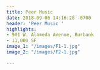 ```yaml
---
title: Peer Music
date: 2018-09-06 14:16:28 -0700
header: 'Peer Music '
highlights:
- 901 W. Alameda Avenue, Burbank
- 11,000 SF
image_1: "/images/F1-1.jpg"
image_2: "/images/F2-1.jpg"

---
```

